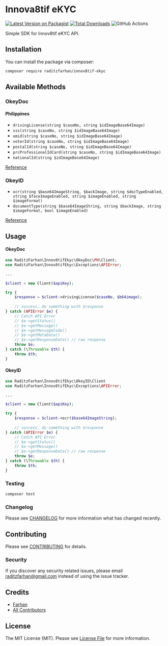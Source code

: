 # Innova8tif eKYC

[![Latest Version on Packagist](https://img.shields.io/packagist/v/raditzfarhan/innov8tif-ekyc.svg?style=flat-square)](https://packagist.org/packages/raditzfarhan/innov8tif-ekyc)
[![Total Downloads](https://img.shields.io/packagist/dt/raditzfarhan/innov8tif-ekyc.svg?style=flat-square)](https://packagist.org/packages/raditzfarhan/innov8tif-ekyc)
![GitHub Actions](https://github.com/raditzfarhan/innov8tif-ekyc/actions/workflows/main.yml/badge.svg)

Simple SDK for Innov8tif eKYC API.

## Installation

You can install the package via composer:

```bash
composer require raditzfarhan/innov8tif-ekyc
```

## Available Methods
### OkeyDoc 

#### Philippines
- `drivingLicense(string $caseNo, string $idImageBase64Image)`
- `sss(string $caseNo, string $idImageBase64Image)`
- `umid(string $caseNo, string $idImageBase64Image)`
- `voterId(string $caseNo, string $idImageBase64Image)`
- `postalId(string $caseNo, string $idImageBase64Image)`
- `prcProfessionalIdCard(string $caseNo, string $idImageBase64Image)`
- `nationalId(string $idImageBase64Image)`

[Reference](https://api2-ekycapis.innov8tif.com/okaydoc/okaydoc-all/supported-documents/philippines)

### OkeyID
- `ocr(string $base64ImageString, $backImage, string $docTypeEnabled, string $faceImageEnabled, string $imageEnabled, string $imageFormat)`
- `documentType(string $base64ImageString, string $backImage, string $imageFormat, bool $imageEnabled)`

[Reference](https://api2-ekycapis.innov8tif.com/okayid/okayid-all/ocr-api)

## Usage

#### OkeyDoc

```php
use RaditzFarhan\Innov8tifEkyc\OkeyDoc\PH\Client;
use RaditzFarhan\Innov8tifEkyc\Exceptions\APIError;

...

$client = new Client($apiKey);

try {
    $response = $client->drivingLicense($caseNo, $b64image);
    
    // success, do something with $response
} catch (APIError $e) {
    // Catch API Error
    // $e->getStatus()
    // $e->getMessage()
    // $e->getMessageCode()
    // $e->getMetaData()
    // $e->getResponseData() // raw response
    throw $e;
} catch (\Throwable $th) {
    throw $th;
}
```

#### OkeyID

```php
use RaditzFarhan\Innov8tifEkyc\OkeyID\Client
use RaditzFarhan\Innov8tifEkyc\Exceptions\APIError;

...

$client = new Client($apiKey);

try {
    $response = $client->ocr($base64ImageString);
    
    // success, do something with $response
} catch (APIError $e) {
    // Catch API Error
    // $e->getStatus()
    // $e->getMessage()
    // $e->getResponseData() // raw response
    throw $e;
} catch (\Throwable $th) {
    throw $th;
}
```

### Testing

```bash
composer test
```

### Changelog

Please see [CHANGELOG](CHANGELOG.md) for more information what has changed recently.

## Contributing

Please see [CONTRIBUTING](CONTRIBUTING.md) for details.

### Security

If you discover any security related issues, please email raditzfarhan@gmail.com instead of using the issue tracker.

## Credits

-   [Farhan](https://github.com/raditzfarhan)
-   [All Contributors](../../contributors)

## License

The MIT License (MIT). Please see [License File](LICENSE.md) for more information.